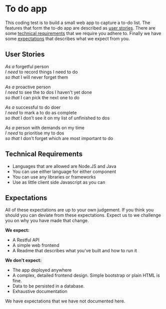 # To do app

This coding test is to build a small web app to capture a to-do list. The 
features that form the to-do app are described as [user stories]. There are 
some [technical requirements] that we require you adhere to. Finally we have 
some [expectations] that describes what we expect from you.


## User Stories

*As a* forgetful person  
*I need* to record things I need to do  
*so that* I will never forget them

*As a* proactive person  
*I need* to see the to dos I haven't yet done  
*so that* I can pick the next one to do

*As a* successful to do doer  
*I need* to mark a to do as complete  
*so that* I don't see it on my list of unfinished to dos

*As a* person with demands on my time  
*I need* to prioritise my to dos  
*so that* I don't forget which are most important to do


## Technical Requirements

- Languages that are allowed are Node.JS and Java
- You can use either language for either component
- You can use any libraries or frameworks
- Use as little client side Javascript as you can


## Expectations

All of these expectations are up to your own judgement. If you think you should
you can deviate from these expectations. Expect us to we challenge you on why 
you have made that change.

**We expect:**
- A Restful API
- A simple web frontend
- A Readme that describes what you've built and how to run it

**We don't expect:**
- The app deployed anywhere
- A complex, detailed frontend design. Simple bootstrap or plain HTML is fine.
- Data to be persisted in a database.
- Exhaustive documentation

We have expectations that we have not documented here.

[user stories]: #user-stories
[technical requirements]: #technical-requirements
[expectations]: #expectations
